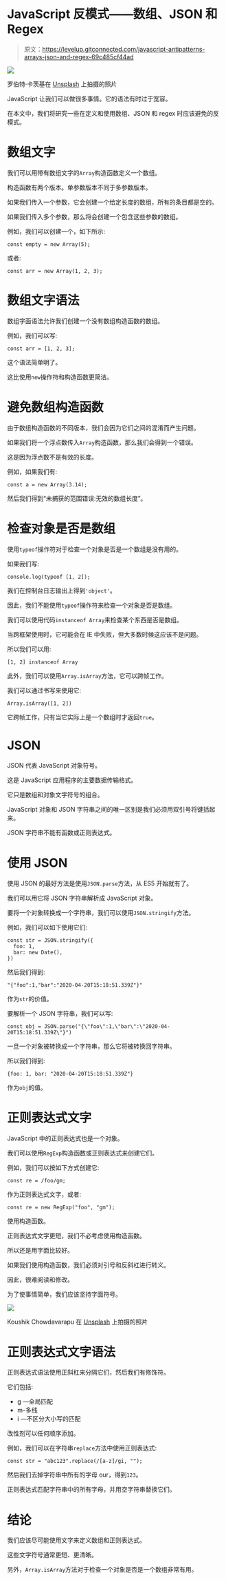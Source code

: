 # JavaScript 反模式——数组、JSON 和 Regex

> 原文：<https://levelup.gitconnected.com/javascript-antipatterns-arrays-json-and-regex-69c485cf44ad>

![](img/596a6a616fbde9ede56c88f739620700.png)

罗伯特·卡茨基在 [Unsplash](https://unsplash.com?utm_source=medium&utm_medium=referral) 上拍摄的照片

JavaScript 让我们可以做很多事情。它的语法有时过于宽容。

在本文中，我们将研究一些在定义和使用数组、JSON 和 regex 时应该避免的反模式。

# 数组文字

我们可以用带有数组文字的`Array`构造函数定义一个数组。

构造函数有两个版本。单参数版本不同于多参数版本。

如果我们传入一个参数，它会创建一个给定长度的数组，所有的条目都是空的。

如果我们传入多个参数，那么将会创建一个包含这些参数的数组。

例如，我们可以创建一个，如下所示:

```
const empty = new Array(5);
```

或者:

```
const arr = new Array(1, 2, 3);
```

# 数组文字语法

数组字面语法允许我们创建一个没有数组构造函数的数组。

例如，我们可以写:

```
const arr = [1, 2, 3];
```

这个语法简单明了。

这比使用`new`操作符和构造函数更简洁。

# 避免数组构造函数

由于数组构造函数的不同版本，我们会因为它们之间的混淆而产生问题。

如果我们将一个浮点数传入`Array`构造函数，那么我们会得到一个错误。

这是因为浮点数不是有效的长度。

例如，如果我们有:

```
const a = new Array(3.14);
```

然后我们得到“未捕获的范围错误:无效的数组长度”。

# 检查对象是否是数组

使用`typeof`操作符对于检查一个对象是否是一个数组是没有用的。

如果我们写:

```
console.log(typeof [1, 2]);
```

我们在控制台日志输出上得到`'object'`。

因此，我们不能使用`typeof`操作符来检查一个对象是否是数组。

我们可以使用代码`instanceof Array`来检查某个东西是否是数组。

当跨框架使用时，它可能会在 IE 中失败，但大多数时候这应该不是问题。

所以我们可以用:

```
[1, 2] instanceof Array
```

此外，我们可以使用`Array.isArray`方法，它可以跨帧工作。

我们可以通过书写来使用它:

```
Array.isArray([1, 2])
```

它跨帧工作，只有当它实际上是一个数组时才返回`true`。

# JSON

JSON 代表 JavaScript 对象符号。

这是 JavaScript 应用程序的主要数据传输格式。

它只是数组和对象文字符号的组合。

JavaScript 对象和 JSON 字符串之间的唯一区别是我们必须用双引号将键括起来。

JSON 字符串不能有函数或正则表达式。

# 使用 JSON

使用 JSON 的最好方法是使用`JSON.parse`方法，从 ES5 开始就有了。

我们可以用它将 JSON 字符串解析成 JavaScript 对象。

要将一个对象转换成一个字符串，我们可以使用`JSON.stringify`方法。

例如，我们可以如下使用它们:

```
const str = JSON.stringify({
  foo: 1,
  bar: new Date(),
})
```

然后我们得到:

```
"{"foo":1,"bar":"2020-04-20T15:18:51.339Z"}"
```

作为`str`的价值。

要解析一个 JSON 字符串，我们可以写:

```
const obj = JSON.parse("{\"foo\":1,\"bar\":\"2020-04-20T15:18:51.339Z\"}")
```

一旦一个对象被转换成一个字符串，那么它将被转换回字符串。

所以我们得到:

```
{foo: 1, bar: "2020-04-20T15:18:51.339Z"}
```

作为`obj`的值。

# 正则表达式文字

JavaScript 中的正则表达式也是一个对象。

我们可以使用`RegExp`构造函数或正则表达式来创建它们。

例如，我们可以按如下方式创建它:

```
const re = /foo/gm;
```

作为正则表达式文字，或者:

```
const re = new RegExp("foo", "gm");
```

使用构造函数。

正则表达式文字更短，我们不必考虑使用构造函数。

所以还是用字面比较好。

如果我们使用构造函数，我们必须对引号和反斜杠进行转义。

因此，很难阅读和修改。

为了使事情简单，我们应该坚持字面符号。

![](img/f393051e95161f29ef59c30b4c1c6279.png)

Koushik Chowdavarapu 在 [Unsplash](https://unsplash.com?utm_source=medium&utm_medium=referral) 上拍摄的照片

# 正则表达式文字语法

正则表达式语法使用正斜杠来分隔它们，然后我们有修饰符。

它们包括:

*   g —全局匹配
*   m-多线
*   i —不区分大小写的匹配

改性剂可以任何顺序添加。

例如，我们可以在字符串`replace`方法中使用正则表达式:

```
const str = "abc123".replace(/[a-z]/gi, "");
```

然后我们去掉字符串中所有的字母 our，得到`123`。

正则表达式匹配字符串中的所有字母，并用空字符串替换它们。

# 结论

我们应该尽可能使用文字来定义数组和正则表达式。

这些文字符号通常更短、更清晰。

另外，`Array.isArray`方法对于检查一个对象是否是一个数组非常有用。